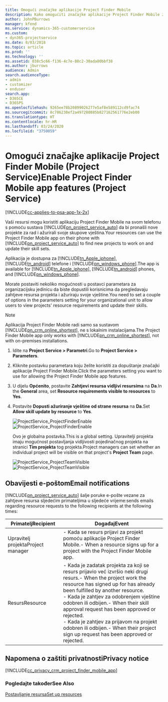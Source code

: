 ```yaml
---
title: Omogući značajke aplikacije Project Finder Mobile
description: Kako omogućiti značajke aplikacije Project Finder Mobile za Project Service
author: JohnPBurrows
manager: kfend
ms.service: dynamics-365-customerservice
ms.custom:
- dyn365-projectservice
ms.date: 8/03/2018
ms.topic: article
ms.prod: ''
ms.technology: ''
ms.assetid: 038c5c66-f136-4c7e-88c2-30ada80bbf38
ms.author: jburrows
audience: Admin
search.audienceType:
- admin
- customizer
- enduser
search.app:
- D365CE
- D365PS
ms.openlocfilehash: 9265ee78b20899026277e5af8e589112cd9fac74
ms.sourcegitcommit: 8c786230ef2a497280885b827162561776e2eb00
ms.translationtype: HT
ms.contentlocale: hr-HR
ms.lasthandoff: 03/24/2020
ms.locfileid: "3750059"
---
```

# <a name="enable-project-finder-mobile-app-features-project-service"></a><span data-ttu-id="f4074-103">Omogući značajke aplikacije Project Finder Mobile (Project Service)</span><span class="sxs-lookup"><span data-stu-id="f4074-103">Enable Project Finder Mobile app features (Project Service)</span></span>

[!INCLUDE[cc-applies-to-psa-app-1x-2x](../includes/cc-applies-to-psa-app-1x-2x.md)]

<span data-ttu-id="f4074-104">Vaši resursi mogu koristiti aplikaciju Project Finder Mobile na svom telefonu s pomoću sustava [!INCLUDE[pn_project_service_auto](../includes/pn-project-service-auto.md)] da bi pronašli nove projekte za rad i ažurirali svoje skupove vještina.</span><span class="sxs-lookup"><span data-stu-id="f4074-104">Your resources can use the Project Finder Mobile app on their phone with [!INCLUDE[pn_project_service_auto](../includes/pn-project-service-auto.md)] to find new projects to work on and update their skill sets.</span></span>  
  
 <span data-ttu-id="f4074-105">Aplikacija je dostupna za [!INCLUDE[tn_Apple_iphone](../includes/tn-apple-iphone.md)], [!INCLUDE[tn_android](../includes/tn-android.md)] telefone i [!INCLUDE[pn_windows_phone](../includes/pn-windows-phone.md)].</span><span class="sxs-lookup"><span data-stu-id="f4074-105">The app is available for [!INCLUDE[tn_Apple_iphone](../includes/tn-apple-iphone.md)], [!INCLUDE[tn_android](../includes/tn-android.md)] phones, and [!INCLUDE[pn_windows_phone](../includes/pn-windows-phone.md)].</span></span>  
  
 <span data-ttu-id="f4074-106">Morate postaviti nekoliko mogućnosti u postavci parametara za organizacijsku jedinicu da biste dopustili korisnicima da pregledavaju zahtjeve resursa projekta i ažuriraju svoje vještine.</span><span class="sxs-lookup"><span data-stu-id="f4074-106">You need to set a couple of options in the parameters setting for your organizational unit to allow users to view projects' resource requirements and update their skills.</span></span>  
  
> [!NOTE]
>  <span data-ttu-id="f4074-107">Aplikacija Project Finder Mobile radi samo sa sustavom [!INCLUDE[pn_crm_online_shortest](../includes/pn-crm-online-shortest.md)], ne s lokalnim instalacijama.</span><span class="sxs-lookup"><span data-stu-id="f4074-107">The Project Finder Mobile app only works with [!INCLUDE[pn_crm_online_shortest](../includes/pn-crm-online-shortest.md)], not with on-premises installations.</span></span>  
  
1. <span data-ttu-id="f4074-108">Idite na **Project Service > Parametri**.</span><span class="sxs-lookup"><span data-stu-id="f4074-108">Go to **Project Service > Parameters**.</span></span>  
  
2. <span data-ttu-id="f4074-109">Kliknite postavku parametara koju želite koristiti za dopuštanje značajki aplikacije Project Finder Mobile.</span><span class="sxs-lookup"><span data-stu-id="f4074-109">Click the parameters setting you want to use for allowing the Project Finder Mobile app features.</span></span>  
  
3. <span data-ttu-id="f4074-110">U dijelu **Općenito**, postavite **Zahtjevi resursa vidljivi resursima** na **Da**.</span><span class="sxs-lookup"><span data-stu-id="f4074-110">In the **General** area, set **Resource requirements visible to resources** to **Yes**.</span></span>  
  
4. <span data-ttu-id="f4074-111">Postavite **Dopusti ažuriranje vještine od strane resursa** na **Da**.</span><span class="sxs-lookup"><span data-stu-id="f4074-111">Set **Allow skill update by resource** to **Yes**.</span></span>  
  
   <span data-ttu-id="f4074-112">![ProjectService_ProjectFinderEnable](../project-service/media/project-service-project-finder-enable.png "ProjectService_ProjectFinderEnable")</span><span class="sxs-lookup"><span data-stu-id="f4074-112">![ProjectService_ProjectFinderEnable](../project-service/media/project-service-project-finder-enable.png "ProjectService_ProjectFinderEnable")</span></span>  
  
   <span data-ttu-id="f4074-113">Ovo je globalna postavka.</span><span class="sxs-lookup"><span data-stu-id="f4074-113">This is a global setting.</span></span> <span data-ttu-id="f4074-114">Upravitelji projekta imaju mogućnost postavljanja vidljivosti pojedinačnog projekta na stranici **Tim projekta** tog projekta.</span><span class="sxs-lookup"><span data-stu-id="f4074-114">Project managers can set whether an individual project will be visible on that project's **Project Team** page.</span></span>  
  
   <span data-ttu-id="f4074-115">![ProjectService_ProjectTeamVisible](../project-service/media/project-service-project-team-visible.png "ProjectService_ProjectTeamVisible")</span><span class="sxs-lookup"><span data-stu-id="f4074-115">![ProjectService_ProjectTeamVisible](../project-service/media/project-service-project-team-visible.png "ProjectService_ProjectTeamVisible")</span></span>  
  
## <a name="email-notifications"></a><span data-ttu-id="f4074-116">Obavijesti e-poštom</span><span class="sxs-lookup"><span data-stu-id="f4074-116">Email notifications</span></span>  
 [!INCLUDE[pn_project_service_auto](../includes/pn-project-service-auto.md)] <span data-ttu-id="f4074-117">šalje poruke e-pošte vezane za zahtjeve resursa sljedećim primateljima u sljedeće vrijeme:</span><span class="sxs-lookup"><span data-stu-id="f4074-117">sends emails regarding resource requests to the following recipients at the following times:</span></span>  
  
|<span data-ttu-id="f4074-118">Primatelj</span><span class="sxs-lookup"><span data-stu-id="f4074-118">Recipient</span></span>|<span data-ttu-id="f4074-119">Događaj</span><span class="sxs-lookup"><span data-stu-id="f4074-119">Event</span></span>|  
|---------------|-----------|  
|<span data-ttu-id="f4074-120">Upravitelj projekta</span><span class="sxs-lookup"><span data-stu-id="f4074-120">Project manager</span></span>|<span data-ttu-id="f4074-121">-   Kada se resurs prijavi za projekt pomoću aplikacije Project Finder Mobile.</span><span class="sxs-lookup"><span data-stu-id="f4074-121">-   When a resource signs up for a project with the Project Finder Mobile app.</span></span>|  
|<span data-ttu-id="f4074-122">Resurs</span><span class="sxs-lookup"><span data-stu-id="f4074-122">Resource</span></span>|<span data-ttu-id="f4074-123">-   Kada je zadatak projekta za koji se resurs prijavio već izvršio neki drugi resurs.</span><span class="sxs-lookup"><span data-stu-id="f4074-123">-   When the project work the resource has signed up for has already been fulfilled by another resource.</span></span><br /><span data-ttu-id="f4074-124">-   Kada je zahtjev za odobrenjem vještine odobren ili odbijen.</span><span class="sxs-lookup"><span data-stu-id="f4074-124">-   When their skill approval request has been approved or rejected.</span></span><br /><span data-ttu-id="f4074-125">-   Kada je zahtjev za prijavom na projekt odobren ili odbijen.</span><span class="sxs-lookup"><span data-stu-id="f4074-125">-   When their project sign up request has been approved or rejected.</span></span>|  
  
## <a name="privacy-notice"></a><span data-ttu-id="f4074-126">Napomena o zaštiti privatnosti</span><span class="sxs-lookup"><span data-stu-id="f4074-126">Privacy notice</span></span>  
 [!INCLUDE[cc_privacy_crm_project_finder_mobile_app](../includes/cc-privacy-crm-project-finder-mobile-app.md)]  
  
### <a name="see-also"></a><span data-ttu-id="f4074-127">Pogledajte također</span><span class="sxs-lookup"><span data-stu-id="f4074-127">See Also</span></span>  
 [<span data-ttu-id="f4074-128">Postavljanje resursa</span><span class="sxs-lookup"><span data-stu-id="f4074-128">Set up resources</span></span>](../project-service/set-up-resources.md)
